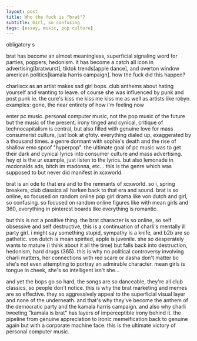 ```yaml
---
layout: post
title: Who the fuck is "brat"?
subtitle: Girl, so confusing
tags: [essay, music, pop culture]
---
```

obligatory s

brat has become an almost meaningless, superficial signaling word for parties, poppers, hedonism. it has become a catch all icon in advertising[bratwurst], tiktok trends[apple dance], and overton window american politics[kamala harris campaign]. how the fuck did this happen?

charlixcx as an artist makes sad girl bops. club anthems about hating yourself and wanting to leave. of course she was influenced by punk and post punk ie. the cure's kiss me kiss me kiss me as well as artists like robyn. examples: gone, the near entirety of how i'm feeling now

enter pc music. personal computer music, not the pop music of the future but the music of the present. irony tinged and cynical, critique of technocapitalism is central, but also filled with genuine love for mass consumerist culture, just look at gfoty. everything dialed up, exaggerated by a thousand times. a genre dormant with sophie's death and the rise of shallow emo spoof "hyperpop". the ultimate goal of pc music was to get their dark and cynical lyrics into consumer culture and mass advertising. hey qt is the ur example, just listen to the lyrics. but also lemonade in mcdonalds ads, bitch im madonna, etc... this is the genre which was supposed to but never did manifest in xcxworld.

brat is an ode to that era and to the remnants of xcxworld. so i, spring breakers, club classics all harken back to that era and sound. brat is so online, so focused on random online pop girl drama like von dutch and girl, so confusing. so focused on random online figures like with mean girls and 360, everything in pinterest boards like everything is romantic. 

but this is not a positive thing. the brat character is so online, so self obsessive and self destructive, this is a continuation of charli's mentally ill party girl. i might say something stupid, sympathy is a knife, and b2b are so pathetic. von dutch is mean spirited, apple is juvenile. she so desperately wants to mature (i think about it all the time) but falls back into destruction, hedonism, hard drugs (365). this is why no political controversy involving charli matters, her connections with red scare or dasha don't matter bc she's not even attempting to portray an admirable character. mean girls is tongue in cheek, she's so intelligent isn't she...

and yet the bops go so hard, the songs are so danceable, they're all club classics, so people don't notice. this is why the brat marketing and memes are so effective. they so aggressively appeal to the superficial visual layer and none of the underneath. and that's why they've become the anthem of the democratic party and the kamala harris campaign. and also why charli tweeting "kamala is brat" has layers of imperceptible irony behind it. the pipeline from genuine appreciation to ironic memeification back to genuine again but with a corporate machine face. this is the ultimate victory of personal computer music.


<!--stackedit_data:
eyJoaXN0b3J5IjpbLTQ3ODM4OTczMSwtMjA1Mzc5MDY4OCwtMT
czMDU5NzAwNywxMTgwNjAxNzksNjY2OTIzNjA2LC0yNzM0OTM4
NTUsNjYwMjk1NjMyXX0=
-->